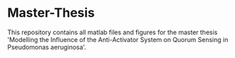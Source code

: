 # Master-Thesis

This repository contains all matlab files and figures for the master thesis 'Modelling the Influence of the Anti-Activator System on Quorum Sensing in Pseudomonas aeruginosa'.
 
